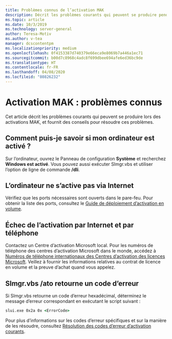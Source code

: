 ```yaml
---
title: Problèmes connus de l’activation MAK
description: Décrit les problèmes courants qui peuvent se produire pendant le processus d’activation MAK (Clé d’activation multiple) et fournit des solutions et des conseils
ms.topic: article
ms.date: 10/3/2019
ms.technology: server-general
author: Teresa-Motiv
ms.author: v-tea
manager: dcscontentpm
ms.localizationpriority: medium
ms.openlocfilehash: 0f4153387d740379e66eca9e8069b7a446a1ec71
ms.sourcegitcommit: b00d7c8968c4adc8f699dbee694afe6ed36bc9de
ms.translationtype: HT
ms.contentlocale: fr-FR
ms.lasthandoff: 04/08/2020
ms.locfileid: "80826232"
---
```

# <a name="mak-activation-known-issues"></a>Activation MAK : problèmes connus

Cet article décrit les problèmes courants qui peuvent se produire lors des activations MAK, et fournit des conseils pour résoudre ces problèmes.

## <a name="how-can-i-tell-whether-my-computer-is-activated"></a>Comment puis-je savoir si mon ordinateur est activé ?

Sur l’ordinateur, ouvrez le Panneau de configuration **Système** et recherchez **Windows est activé**. Vous pouvez aussi exécuter Slmgr.vbs et utiliser l’option de ligne de commande **/dli**.

## <a name="the-computer-does-not-activate-over-the-internet"></a>L’ordinateur ne s’active pas via Internet

Vérifiez que les ports nécessaires sont ouverts dans le pare-feu. Pour obtenir la liste des ports, consultez le [Guide de déploiement d’activation en volume](https://go.microsoft.com/fwlink/?linkid=150083).

## <a name="internet-and-telephone-activation-fail"></a>Échec de l’activation par Internet et par téléphone

Contactez un Centre d’activation Microsoft local. Pour les numéros de téléphone des centres d’activation Microsoft dans le monde, accédez à [Numéros de téléphone internationaux des Centres d’activation des licences Microsoft](https://www.microsoft.com/Licensing/existing-customer/activation-centers). Veillez à fournir les informations relatives au contrat de licence en volume et la preuve d’achat quand vous appelez.

## <a name="slmgrvbs-ato-returns-an-error-code"></a>Slmgr.vbs /ato retourne un code d’erreur

Si Slmgr.vbs retourne un code d’erreur hexadécimal, déterminez le message d’erreur correspondant en exécutant le script suivant :

```cmd
slui.exe 0x2a 0x <ErrorCode>
```

Pour plus d’informations sur les codes d’erreur spécifiques et sur la manière de les résoudre, consultez [Résolution des codes d’erreur d’activation courants](activation-error-codes.md).
